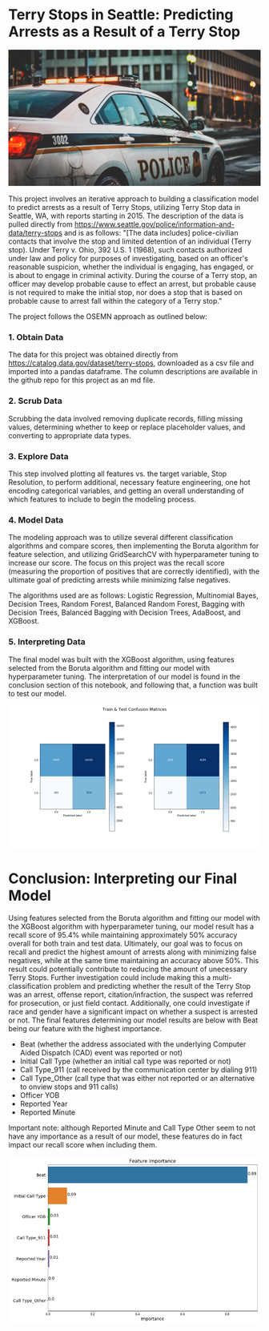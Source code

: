 # Terry Stops in Seattle: Predicting Arrests as a Result of a Terry Stop

![Police](Images/police.png)

This project involves an iterative approach to building a classification model to predict arrests as a result of Terry Stops, utilizing Terry Stop data in Seattle, WA, with reports starting in 2015. The description of the data is pulled directly from https://www.seattle.gov/police/information-and-data/terry-stops and is as follows: "[The data includes] police-civilian contacts that involve the stop and limited detention of an individual (Terry stop). Under Terry v. Ohio, 392 U.S. 1 (1968), such contacts authorized under law and policy for purposes of investigating, based on an officer's reasonable suspicion, whether the individual is engaging, has engaged, or is about to engage in criminal activity.   During the course of a Terry stop, an officer may develop probable cause to effect an arrest, but probable cause is not required to make the initial stop, nor does a stop that is based on probable cause to arrest fall within the category of a Terry stop."


The project follows the OSEMN approach as outlined below:

### 1. Obtain Data

The data for this project was obtained directly from https://catalog.data.gov/dataset/terry-stops, downloaded as a csv file and imported into a pandas dataframe. The column descriptions are available in the github repo for this project as an md file.

### 2. Scrub Data

Scrubbing the data involved removing duplicate records, filling missing values, determining whether to keep or replace placeholder values, and converting to appropriate data types.

### 3. Explore Data

This step involved plotting all features vs. the target variable, Stop Resolution, to perform additional, necessary feature engineering, one hot encoding categorical variables, and getting an overall understanding of which features to include to begin the modeling process.

### 4. Model Data

The modeling approach was to utilize several different classification algorithms and compare scores, then implementing the Boruta algorithm for feature selection, and utilizing GridSearchCV with hyperparameter tuning to increase our score. The focus on this project was the recall score (measuring the proportion of positives that are correctly identified), with the ultimate goal of predicting arrests while minimizing false negatives.

The algorithms used are as follows: Logistic Regression, Multinomial Bayes, Decision Trees, Random Forest, Balanced Random Forest, Bagging with Decision Trees, Balanced Bagging with Decision Trees, AdaBoost, and XGBoost.

### 5. Interpreting Data

The final model was built with the XGBoost algorithm, using features selected from the Boruta algorithm and fitting our model with hyperparameter tuning. The interpretation of our model is found in the conclusion section of this notebook, and following that, a function was built to test our model.

![FinalModel](Images/final_model_results.png)

# Conclusion: Interpreting our Final Model

Using features selected from the Boruta algorithm and fitting our model with the XGBoost algorithm with hyperparameter tuning, our model result has a recall score of 95.4% while maintaining approximately 50% accuracy overall for both train and test data. Ultimately, our goal was to focus on recall and predict the highest amount of arrests along with minimizing false negatives, while at the same time maintaining an accuracy above 50%. This result could potentially contribute to reducing the amount of unecessary Terry Stops. Further investigation could include making this a multi-classification problem and predicting whether the result of the Terry Stop was an arrest, offense report, citation/infraction, the suspect was referred for prosecution, or just field contact. Additionally, one could investigate if race and gender have a significant impact on whether a suspect is arrested or not. The final features determining our model results are below with Beat being our feature with the highest importance.

- Beat (whether the address associated with the underlying Computer Aided Dispatch (CAD) event was reported or not)
- Initial Call Type (whether an initial call type was reported or not)
- Call Type_911 (call received by the communication center by dialing 911)
- Call Type_Other (call type that was either not reported or an alternative to onview stops and 911 calls)
- Officer YOB
- Reported Year
- Reported Minute

Important note: although Reported Minute and Call Type Other seem to not have any importance as a result of our model, these features do in fact impact our recall score when including them.

![FinalFeatures](Images/final_features.png)
